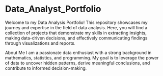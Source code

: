 # Data_Analyst_Portfolio
Welcome to my Data Analysis Portfolio! This repository showcases my journey and expertise in the field of data analysis. Here, you will find a collection of projects that demonstrate my skills in extracting insights, making data-driven decisions, and effectively communicating findings through visualizations and reports.

About Me
I am a passionate data enthusiast with a strong background in mathematics, statistics, and programming. My goal is to leverage the power of data to uncover hidden patterns, derive meaningful conclusions, and contribute to informed decision-making.
